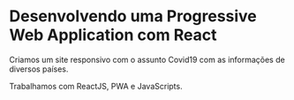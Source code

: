 # Desenvolvendo uma Progressive Web Application com React
Criamos um site responsivo com o assunto Covid19 com as informações de diversos países.

Trabalhamos com ReactJS, PWA e JavaScripts.
